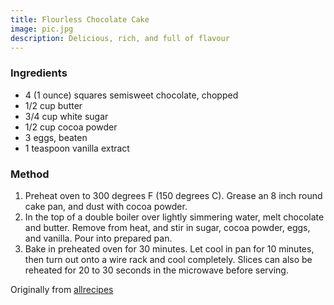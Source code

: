 ```yaml
---
title: Flourless Chocolate Cake
image: pic.jpg
description: Delicious, rich, and full of flavour
---
```


### Ingredients
* 4 (1 ounce) squares semisweet chocolate, chopped
* 1/2 cup butter
* 3/4 cup white sugar
* 1/2 cup cocoa powder
* 3 eggs, beaten
* 1 teaspoon vanilla extract

### Method
1. Preheat oven to 300 degrees F (150 degrees C). Grease an 8 inch round cake pan, and dust with cocoa powder.
2. In the top of a double boiler over lightly simmering water, melt chocolate and butter. Remove from heat, and stir in sugar, cocoa powder, eggs, and vanilla. Pour into prepared pan.
3. Bake in preheated oven for 30 minutes. Let cool in pan for 10 minutes, then turn out onto a wire rack and cool completely. Slices can also be reheated for 20 to 30 seconds in the microwave before serving.

Originally from [allrecipes](http://allrecipes.com/recipe/52718/flourless-chocolate-cake-ii/)